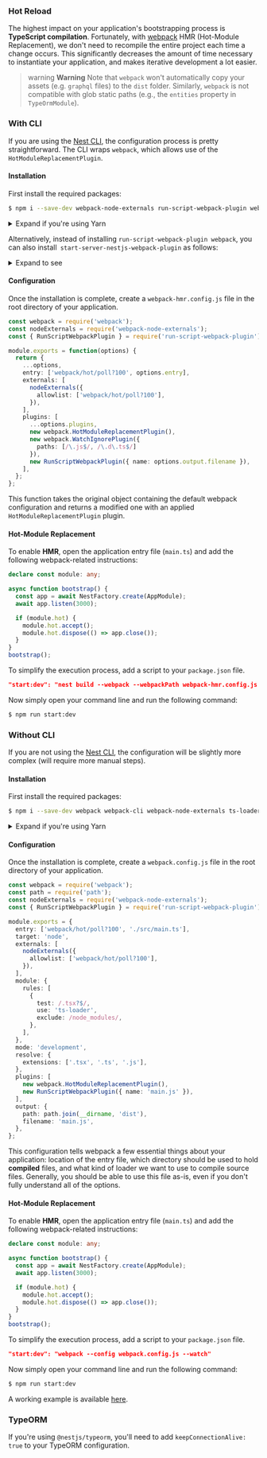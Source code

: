 ### Hot Reload

The highest impact on your application's bootstrapping process is **TypeScript compilation**. Fortunately, with [webpack](https://github.com/webpack/webpack) HMR (Hot-Module Replacement), we don't need to recompile the entire project each time a change occurs. This significantly decreases the amount of time necessary to instantiate your application, and makes iterative development a lot easier.

> warning **Warning** Note that `webpack` won't automatically copy your assets (e.g. `graphql` files) to the `dist` folder. Similarly, `webpack` is not compatible with glob static paths (e.g., the `entities` property in `TypeOrmModule`).

### With CLI

If you are using the [Nest CLI](https://docs.nestjs.com/cli/overview), the configuration process is pretty straightforward. The CLI wraps `webpack`, which allows use of the `HotModuleReplacementPlugin`.

#### Installation

First install the required packages:

```bash
$ npm i --save-dev webpack-node-externals run-script-webpack-plugin webpack
```

<details><summary>Expand if you're using Yarn</summary>

If you are using Yarn, you can install as follows:

```bash
$ yarn add -D webpack-node-externals run-script-webpack-plugin webpack
```

> warning **Warning** If you use the yarn 2, instead of installing `webpack-node-externals`, you should install` webpack-pnp-externals` as follows:

```typescript
const webpack = require('webpack');
const { WebpackPnpExternals } = require('webpack-pnp-externals');
const { RunScriptWebpackPlugin } = require('run-script-webpack-plugin');
module.exports = function(options) {
  return {
    ...options,
    entry: ['webpack/hot/poll?100', options.entry],
    externals: [
      WebpackPnpExternals({
        exclude: ['webpack/hot/poll?100'],
      }),
    ],
    plugins: [
      ...options.plugins,
      new webpack.HotModuleReplacementPlugin(),
      new webpack.WatchIgnorePlugin({
        paths: [/\.js$/, /\.d\.ts$/]
      }),
      new RunScriptWebpackPlugin({ name: options.output.filename }),
    ],
  };
};
```
</details>

Alternatively, instead of installing `run-script-webpack-plugin webpack`, you can also install` start-server-nestjs-webpack-plugin` as follows:

<details><summary>Expand to see</summary>

If you are using `start-server-nestjs-webpack-plugin`, you can install as follows:

```bash
$ npm i --save-dev webpack-node-externals start-server-nestjs-webpack-plugin
```

if you're using Yarn:

```bash
$ yarn add -D webpack-node-externals start-server-nestjs-webpack-plugin
```
#### Configuration

```typescript
const webpack = require('webpack');
const nodeExternals = require('webpack-node-externals');
const StartServerPlugin = require('start-server-nestjs-webpack-plugin');

module.exports = function(options) {
  return {
    ...options,
    entry: ['webpack/hot/poll?100', options.entry],
    externals: [
      nodeExternals({
        allowlist: ['webpack/hot/poll?100'],
      }),
    ],
    plugins: [
      ...options.plugins,
      new webpack.HotModuleReplacementPlugin(),
      new webpack.WatchIgnorePlugin({
        paths: [/\.js$/, /\.d\.ts$/]
      }),
      new StartServerPlugin({ name: options.output.filename }),
    ],
  };
};
```
</details>

#### Configuration

Once the installation is complete, create a `webpack-hmr.config.js` file in the root directory of your application.

```typescript
const webpack = require('webpack');
const nodeExternals = require('webpack-node-externals');
const { RunScriptWebpackPlugin } = require('run-script-webpack-plugin');

module.exports = function(options) {
  return {
    ...options,
    entry: ['webpack/hot/poll?100', options.entry],
    externals: [
      nodeExternals({
        allowlist: ['webpack/hot/poll?100'],
      }),
    ],
    plugins: [
      ...options.plugins,
      new webpack.HotModuleReplacementPlugin(),
      new webpack.WatchIgnorePlugin({
        paths: [/\.js$/, /\.d\.ts$/]
      }),
      new RunScriptWebpackPlugin({ name: options.output.filename }),
    ],
  };
};
```

This function takes the original object containing the default webpack configuration and returns a modified one with an applied `HotModuleReplacementPlugin` plugin.

#### Hot-Module Replacement

To enable **HMR**, open the application entry file (`main.ts`) and add the following webpack-related instructions:

```typescript
declare const module: any;

async function bootstrap() {
  const app = await NestFactory.create(AppModule);
  await app.listen(3000);

  if (module.hot) {
    module.hot.accept();
    module.hot.dispose(() => app.close());
  }
}
bootstrap();
```

To simplify the execution process, add a script to your `package.json` file.

```json
"start:dev": "nest build --webpack --webpackPath webpack-hmr.config.js --watch"
```

Now simply open your command line and run the following command:

```bash
$ npm run start:dev
```

### Without CLI

If you are not using the [Nest CLI](https://docs.nestjs.com/cli/overview), the configuration will be slightly more complex (will require more manual steps).

#### Installation

First install the required packages:

```bash
$ npm i --save-dev webpack webpack-cli webpack-node-externals ts-loader run-script-webpack-plugin
```

<details><summary>Expand if you're using Yarn</summary>

If you are using Yarn, you can install as follows:

```bash
$ yarn add -D webpack webpack-cli webpack-pnp-externals ts-loader run-script-webpack-plugin
```

> warning **Warning** If you use the yarn 2, instead of installing `webpack-node-externals`, you should install` webpack-pnp-externals` as follows:

```typescript
const webpack = require('webpack');
const path = require('path');
const { WebpackPnpExternals } = require('webpack-pnp-externals');
const { RunScriptWebpackPlugin } = require('run-script-webpack-plugin');
module.exports = {
  entry: ['webpack/hot/poll?100', './src/main.ts'],
  target: 'node',
  externals: [
    WebpackPnpExternals({
      exclude: ['webpack/hot/poll?100'],
    }),
  ],
  module: {
    rules: [
      {
        test: /.tsx?$/,
        use: 'ts-loader',
        exclude: /node_modules/,
      },
    ],
  },
  mode: 'development',
  resolve: {
    extensions: ['.tsx', '.ts', '.js'],
  },
  plugins: [
    new webpack.HotModuleReplacementPlugin(),
    new RunScriptWebpackPlugin({ name: 'main.js' }),
  ],
  output: {
    path: path.join(__dirname, 'dist'),
    filename: 'main.js',
  },
};
```
</details>

#### Configuration

Once the installation is complete, create a `webpack.config.js` file in the root directory of your application.

```typescript
const webpack = require('webpack');
const path = require('path');
const nodeExternals = require('webpack-node-externals');
const { RunScriptWebpackPlugin } = require('run-script-webpack-plugin');

module.exports = {
  entry: ['webpack/hot/poll?100', './src/main.ts'],
  target: 'node',
  externals: [
    nodeExternals({
      allowlist: ['webpack/hot/poll?100'],
    }),
  ],
  module: {
    rules: [
      {
        test: /.tsx?$/,
        use: 'ts-loader',
        exclude: /node_modules/,
      },
    ],
  },
  mode: 'development',
  resolve: {
    extensions: ['.tsx', '.ts', '.js'],
  },
  plugins: [
    new webpack.HotModuleReplacementPlugin(),
    new RunScriptWebpackPlugin({ name: 'main.js' }),
  ],
  output: {
    path: path.join(__dirname, 'dist'),
    filename: 'main.js',
  },
};

```

This configuration tells webpack a few essential things about your application: location of the entry file, which directory should be used to hold **compiled** files, and what kind of loader we want to use to compile source files. Generally, you should be able to use this file as-is, even if you don't fully understand all of the options.

#### Hot-Module Replacement

To enable **HMR**, open the application entry file (`main.ts`) and add the following webpack-related instructions:

```typescript
declare const module: any;

async function bootstrap() {
  const app = await NestFactory.create(AppModule);
  await app.listen(3000);

  if (module.hot) {
    module.hot.accept();
    module.hot.dispose(() => app.close());
  }
}
bootstrap();
```

To simplify the execution process, add a script to your `package.json` file.

```json
"start:dev": "webpack --config webpack.config.js --watch"
```

Now simply open your command line and run the following command:

```bash
$ npm run start:dev
```

A working example is available [here](https://github.com/nestjs/nest/tree/master/sample/08-webpack).

### TypeORM

If you're using `@nestjs/typeorm`, you'll need to add `keepConnectionAlive: true` to your TypeORM configuration.

